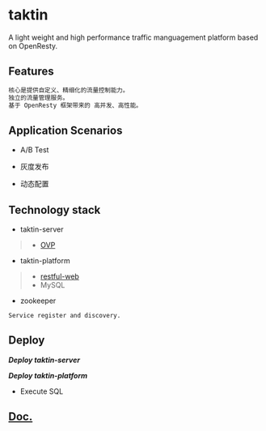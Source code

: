 # taktin

A light weight and high performance traffic manguagement platform based on OpenResty.

## Features

```md
核心是提供自定义、精细化的流量控制能力。
独立的流量管理服务。
基于 OpenResty 框架带来的 高并发、高性能。
```

## Application Scenarios

* A/B Test

* 灰度发布

* 动态配置

## Technology stack

* taktin-server

> * [OVP](https://github.com/SunnnyChan/OVP)

* taktin-platform

> * [restful-web](https://github.com/SunnnyChan/restful-web)
> * MySQL

* zookeeper

```text
Service register and discovery.
```

## Deploy

***Deploy taktin-server***

***Deploy taktin-platform***

* Execute SQL

## [Doc.](doc/README.md)